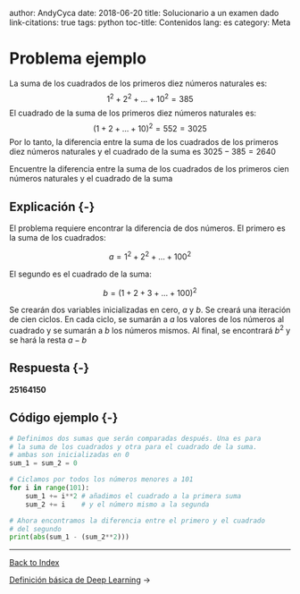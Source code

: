 author: AndyCyca
date: 2018-06-20
title: Solucionario a un examen dado
link-citations: true
tags: python
toc-title: Contenidos
lang: es
category: Meta

# Problema ejemplo

La suma de los cuadrados de los primeros diez números naturales es:
$$1^2 + 2^2 + \ldots + 10^2 = 385$$
El cuadrado de la suma de los primeros diez números naturales es:
$$(1 + 2 + \ldots + 10)^2 = 552 = 3025$$
Por lo tanto, la diferencia entre la suma de los cuadrados de los primeros diez números naturales y el cuadrado de la suma es $3025 - 385 = 2640$

Encuentre la diferencia entre la suma de los cuadrados de los primeros cien números naturales y el cuadrado de la suma

## Explicación {-}

El problema requiere encontrar la diferencia de dos números. El primero es la suma de los cuadrados:

$$a =  1^2 + 2^2 + \ldots + 100^2$$

El segundo es el cuadrado de la suma:

$$b = (1 + 2 + 3 + \ldots + 100)^2$$

Se crearán dos variables inicializadas en cero, $a$ y $b$. Se creará una iteración de cien ciclos. En cada ciclo, se sumarán a $a$ los valores de los números al cuadrado y se sumarán a $b$ los números mismos. Al final, se encontrará $b^2$ y se hará la resta $a-b$

## Respuesta {-}
**25164150**

## Código ejemplo {-}

```python
# Definimos dos sumas que serán comparadas después. Una es para
# la suma de los cuadrados y otra para el cuadrado de la suma.
# ambas son inicializadas en 0
sum_1 = sum_2 = 0

# Ciclamos por todos los números menores a 101
for i in range(101):
    sum_1 += i**2 # añadimos el cuadrado a la primera suma
    sum_2 += i    # y el número mismo a la segunda

# Ahora encontramos la diferencia entre el primero y el cuadrado
# del segundo
print(abs(sum_1 - (sum_2**2)))
```

---

[Back to Index](index.html)

[Definición básica de Deep Learning](20181112.html) $\rightarrow$ 

